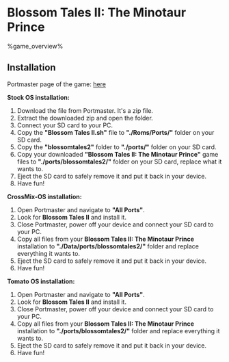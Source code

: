 # Blossom Tales II: The Minotaur Prince

%game_overview%

## Installation

Portmaster page of the game: [here](https://portmaster.games/detail.html?name=blossomtales2)

**Stock OS installation:**
1. Download the file from Portmaster. It's a zip file.
2. Extract the downloaded zip and open the folder.
3. Connect your SD card to your PC.
4. Copy the **"Blossom Tales II.sh"** file to **"./Roms/Ports/"** folder on your SD card.
5. Copy the **"blossomtales2"** folder to **"./ports/"** folder on your SD card.
6. Copy your downloaded **"Blossom Tales II: The Minotaur Prince"** game files to **"./ports/blossomtales2/"** folder on your SD card, replace what it wants to.
7. Eject the SD card to safely remove it and put it back in your device.
8. Have fun!

**CrossMix-OS installation:**
1. Open Portmaster and navigate to **"All Ports"**.
2. Look for **Blossom Tales II** and install it.
3. Close Portmaster, power off your device and connect your SD card to your PC.
4. Copy all files from your **Blossom Tales II: The Minotaur Prince** installation to **"./Data/ports/blossomtales2/"** folder and replace everything it wants to.
5. Eject the SD card to safely remove it and put it back in your device.
6. Have fun!

**Tomato OS installation:**
1. Open Portmaster and navigate to **"All Ports"**.
2. Look for **Blossom Tales II** and install it.
3. Close Portmaster, power off your device and connect your SD card to your PC.
4. Copy all files from your **Blossom Tales II: The Minotaur Prince** installation to **"./ports/blossomtales2/"** folder and replace everything it wants to.
5. Eject the SD card to safely remove it and put it back in your device.
6. Have fun!